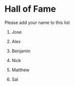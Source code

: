 # Hall of Fame
Please add your name to this list

1. Jose
2. Alex
3. Benjamin
4. Nick
5. Matthew

6. Sal
